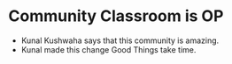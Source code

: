 # Community Classroom is OP

- Kunal Kushwaha says that this community is amazing.
- Kunal made this change
Good Things take time.
